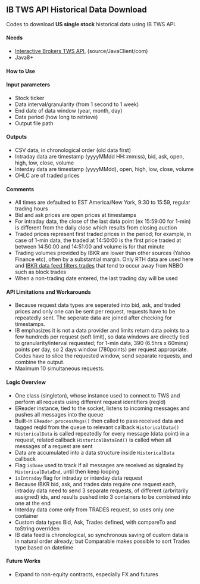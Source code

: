 ## IB TWS API Historical Data Download

Codes to download **US single stock** historical data using IB TWS API.  

#### Needs
- [Interactive Brokers TWS API](https://ibkrcampus.com/ibkr-api-page/twsapi-doc/#find-the-api), (source/JavaClient/com)
- Java8+

#### How to Use


#### Input parameters
- Stock ticker
- Data interval/granularity (from 1 second to 1 week)
- End date of data window (year, month, day)
- Data period (how long to retrieve)
- Output file path 

#### Outputs
- CSV data, in chronological order (old data first)
- Intraday data are timestamp (yyyyMMdd HH::mm:ss), bid, ask, open, high, low, close, volume
- Interday data are timestamp (yyyyMMdd), open, high, low, close, volume
- OHLC are of traded prices

#### Comments
- All times are defaulted to EST America/New York, 9:30 to 15:59, regular trading hours
- Bid and ask prices are open prices at timestamps
- For intraday data, the close of the last data point (ex 15:59:00 for 1-min) is different from the daily close which results from closing auction
- Traded prices represent first traded prices in the period; for example, in case of 1-min data, the traded at 14:50:00 is the first price traded at between 14:50:00 and 14:51:00 and volume is for that minute
- Trading volumes provided by IBKR are lower than other sources (Yahoo Finance etc), often by a substantial margin. Only RTH data are used here and [IBKR data feed filters trades](https://ibkrcampus.com/ibkr-api-page/twsapi-doc/#filtered-hist-data) that tend to occur away from NBBO such as block trades
- When a non-trading date entered, the last trading day will be used

#### API Limitations and Workarounds
- Because request data types are seperated into bid, ask, and traded prices and only one can be sent per request, requests have to be repeatedly sent. The seperate data are joined after checking for timestamps.
- IB emphasizes it is not a data provider and limits return data points to a few hundreds per request (soft limit), so data windows are directly tied to granularity/interval requested; for 1-min data, 390 (6.5hrs x 60mins) points per day, so 2 days window (780points) per request appropriate. Codes have to slice the requested window, send separate requests, and combine the output. 
- Maximum 10 simultaneous requests.

#### Logic Overview
- One class (singleton), whose instance used to connect to TWS and perform all requests using different request identifiers (reqId)
- EReader instance, tied to the socket, listens to incoming messages and pushes all messages into the queue
- Built-in `EReader.processMsgs()` then called to pass received data and tagged reqId from the queue to relevant callback `HistoricalData()`
- `HistoricalData` is called repeatedly for every message (data point) in a request, related callback `HistoricalDataEnd()` is called when all messages of a request are sent
- Data are accumulated into a data structure inside `HistoricalData` callback
- Flag `isDone` used to track if all messages are received as signaled by `HistoricalDataEnd`, until then keep looping
- `isIntraday` flag for intraday or interday data request
- Because IBKR bid, ask, and trades data require one request each, intraday data need to send 3 separate requests, of different (arbritarily assigned) ids, and results pushed into 3 containers to be combined into one at the end
- Interday data come only from TRADES request, so uses only one container
- Custom data types Bid, Ask, Trades defined, with compareTo and toString overriden
- IB data feed is chronological, so synchronous saving of custom data is in natural order already; but Comparable<Trades> makes possible to sort Trades type based on datetime

#### Future Works
- Expand to non-equity contracts, especially FX and futures
